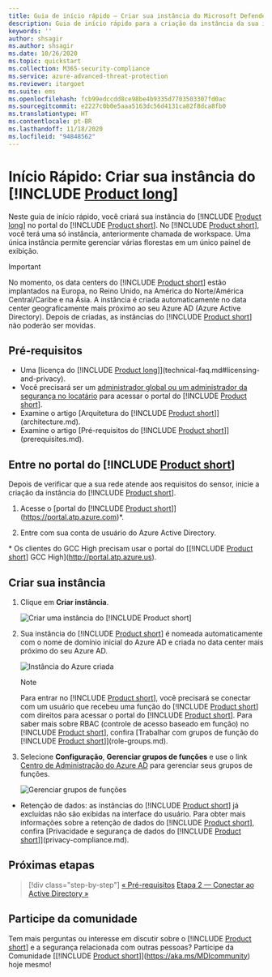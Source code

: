 ```yaml
---
title: Guia de início rápido – Criar sua instância do Microsoft Defender para Identidade
description: Guia de início rápido para a criação da instância da sua implantação do Microsoft Defender para Identidade, que é a primeira etapa para instalar o Defender para Identidade.
keywords: ''
author: shsagir
ms.author: shsagir
ms.date: 10/26/2020
ms.topic: quickstart
ms.collection: M365-security-compliance
ms.service: azure-advanced-threat-protection
ms.reviewer: itargoet
ms.suite: ems
ms.openlocfilehash: fcb99edccdd8ce98be4b9335d7703503307fd0ac
ms.sourcegitcommit: e2227c0b0e5aaa5163dc56d4131ca82f8dca8fb0
ms.translationtype: HT
ms.contentlocale: pt-BR
ms.lasthandoff: 11/18/2020
ms.locfileid: "94848562"
---
```

# <a name="quickstart-create-your-product-long-instance"></a>Início Rápido: Criar sua instância do [!INCLUDE [Product long](includes/product-long.md)]

Neste guia de início rápido, você criará sua instância do [!INCLUDE [Product long](includes/product-long.md)] no portal do [!INCLUDE [Product short](includes/product-short.md)]. No [!INCLUDE [Product short](includes/product-short.md)], você terá uma só instância, anteriormente chamada de workspace. Uma única instância permite gerenciar várias florestas em um único painel de exibição.

> [!IMPORTANT]
> No momento, os data centers do [!INCLUDE [Product short](includes/product-short.md)] estão implantados na Europa, no Reino Unido, na América do Norte/América Central/Caribe e na Ásia. A instância é criada automaticamente no data center geograficamente mais próximo ao seu Azure AD (Azure Active Directory). Depois de criadas, as instâncias do [!INCLUDE [Product short](includes/product-short.md)] não poderão ser movidas.

## <a name="prerequisites"></a>Pré-requisitos

- Uma [licença do [!INCLUDE [Product long](includes/product-long.md)]](technical-faq.md#licensing-and-privacy).
- Você precisará ser um [administrador global ou um administrador da segurança no locatário](/azure/active-directory/users-groups-roles/directory-assign-admin-roles#available-roles) para acessar o portal do [!INCLUDE [Product short](includes/product-short.md)].
- Examine o artigo [Arquitetura do [!INCLUDE [Product short](includes/product-short.md)]](architecture.md).
- Examine o artigo [Pré-requisitos do [!INCLUDE [Product short](includes/product-short.md)]](prerequisites.md).

## <a name="sign-in-to-the-product-short-portal"></a>Entre no portal do [!INCLUDE [Product short](includes/product-short.md)]

Depois de verificar que a sua rede atende aos requisitos do sensor, inicie a criação da instância do [!INCLUDE [Product short](includes/product-short.md)].

1. Acesse o [portal do [!INCLUDE [Product short](includes/product-short.md)]](https://portal.atp.azure.com)*.

1. Entre com sua conta de usuário do Azure Active Directory.

\* Os clientes do GCC High precisam usar o portal do [[!INCLUDE [Product short](includes/product-short.md)] GCC High](http://portal.atp.azure.us).

## <a name="create-your-instance"></a>Criar sua instância

1. Clique em **Criar instância**.

    ![Criar uma instância do [!INCLUDE [Product short](includes/product-short.md)]](media/create-instance.png)

1. Sua instância do [!INCLUDE [Product short](includes/product-short.md)] é nomeada automaticamente com o nome de domínio inicial do Azure AD e criada no data center mais próximo do seu Azure AD.

    ![Instância do Azure criada](media/instance-created.png)

    > [!NOTE]
    > Para entrar no [!INCLUDE [Product short](includes/product-short.md)], você precisará se conectar com um usuário que recebeu uma função do [!INCLUDE [Product short](includes/product-short.md)] com direitos para acessar o portal do [!INCLUDE [Product short](includes/product-short.md)]. Para saber mais sobre RBAC (controle de acesso baseado em função) no [!INCLUDE [Product short](includes/product-short.md)], confira [Trabalhar com grupos de função do [!INCLUDE [Product short](includes/product-short.md)]](role-groups.md).

1. Selecione **Configuração**, **Gerenciar grupos de funções** e use o link [Centro de Administração do Azure AD](/azure/active-directory/active-directory-assign-admin-roles-azure-portal) para gerenciar seus grupos de funções.

    ![Gerenciar grupos de funções](media/creation-manage-role-groups.png)

- Retenção de dados: as instâncias do [!INCLUDE [Product short](includes/product-short.md)] já excluídas não são exibidas na interface do usuário. Para obter mais informações sobre a retenção de dados do [!INCLUDE [Product short](includes/product-short.md)], confira [Privacidade e segurança de dados do [!INCLUDE [Product short](includes/product-short.md)]](privacy-compliance.md).

## <a name="next-steps"></a>Próximas etapas

> [!div class="step-by-step"]
> [« Pré-requisitos](prerequisites.md)
> [Etapa 2 — Conectar ao Active Directory »](install-step2.md)

## <a name="join-the-community"></a>Participe da comunidade

Tem mais perguntas ou interesse em discutir sobre o [!INCLUDE [Product short](includes/product-short.md)] e a segurança relacionada com outras pessoas? Participe da Comunidade [[!INCLUDE [Product short](includes/product-short.md)]](https://aka.ms/MDIcommunity) hoje mesmo!
